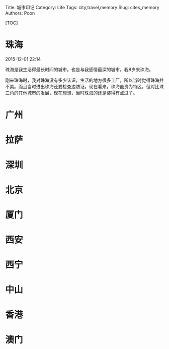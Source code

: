 Title: 城市印记
Category: Life
Tags: city,travel,memory
Slug: cites_memory
Authors: Poon

[TOC]

<!-- ^ -->
# 珠海

2015-12-01 22:14

珠海是我生活得最长时间的城市。也是与我感情最深的城市。我8岁来珠海。

刚来珠海时，我对珠海没有多少认识，生活的地方很多工厂，所以当时觉得珠海并不美。而且当时进出珠海还要检查边防证。现在看来，珠海虽贵为特区，但对比珠三角的其他城市的发展，现在想想，当时珠海的还是装得有点过了。

<!-- $ -->

# 广州

# 拉萨

# 深圳

# 北京

# 厦门

# 西安

# 西宁

# 中山

# 香港

# 澳门





